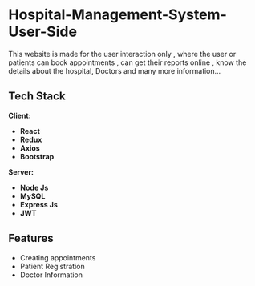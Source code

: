 

# Hospital-Management-System-User-Side
This website is made for the user interaction only , where the user or patients can book appointments , can get their reports online , know the details about the hospital, Doctors and many more information...

## Tech Stack

**Client:** 

- **React**
- **Redux**
- **Axios**
- **Bootstrap**

**Server:**

- **Node Js**
- **MySQL**
- **Express Js**
- **JWT**



## Features

- Creating appointments
- Patient Registration
- Doctor Information



